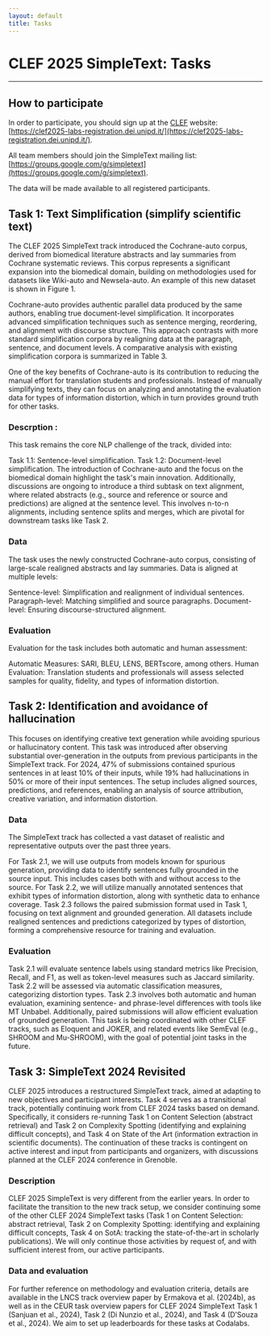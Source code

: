 ```yaml
---
layout: default
title: Tasks
---
```


# CLEF 2025 SimpleText: Tasks

---
## How to participate
In order to participate, you should sign up at the [CLEF](https://clef2025.clef-initiative.eu/index.php?page=Pages/registration.html) website: [https://clef2025-labs-registration.dei.unipd.it/](https://clef2025-labs-registration.dei.unipd.it/). 

All team members should join the SimpleText mailing list:
[https://groups.google.com/g/simpletext](https://groups.google.com/g/simpletext). 

The data will be made available to all registered participants.

## Task 1: Text Simplification (simplify scientific text)

The CLEF 2025 SimpleText track introduced the Cochrane-auto corpus, derived from biomedical literature abstracts and lay summaries from Cochrane systematic reviews. This corpus represents a significant expansion into the biomedical domain, building on methodologies used for datasets like Wiki-auto and Newsela-auto. An example of this new dataset is shown in Figure 1.

Cochrane-auto provides authentic parallel data produced by the same authors, enabling true document-level simplification. It incorporates advanced simplification techniques such as sentence merging, reordering, and alignment with discourse structure. This approach contrasts with more standard simplification corpora by realigning data at the paragraph, sentence, and document levels. A comparative analysis with existing simplification corpora is summarized in Table 3.

One of the key benefits of Cochrane-auto is its contribution to reducing the manual effort for translation students and professionals. Instead of manually simplifying texts, they can focus on analyzing and annotating the evaluation data for types of information distortion, which in turn provides ground truth for other tasks.

### Descrption : 
This task remains the core NLP challenge of the track, divided into:

Task 1.1: Sentence-level simplification.
Task 1.2: Document-level simplification.
The introduction of Cochrane-auto and the focus on the biomedical domain highlight the task's main innovation. Additionally, discussions are ongoing to introduce a third subtask on text alignment, where related abstracts (e.g., source and reference or source and predictions) are aligned at the sentence level. This involves n-to-n alignments, including sentence splits and merges, which are pivotal for downstream tasks like Task 2.

### Data
The task uses the newly constructed Cochrane-auto corpus, consisting of large-scale realigned abstracts and lay summaries. Data is aligned at multiple levels:

Sentence-level: Simplification and realignment of individual sentences.
Paragraph-level: Matching simplified and source paragraphs.
Document-level: Ensuring discourse-structured alignment.

### Evaluation
Evaluation for the task includes both automatic and human assessment:

Automatic Measures: SARI, BLEU, LENS, BERTscore, among others.
Human Evaluation: Translation students and professionals will assess selected samples for quality, fidelity, and types of information distortion.

## Task 2: Identification and avoidance of hallucination

This focuses on identifying creative text generation while avoiding spurious or hallucinatory content. This task was introduced after observing substantial over-generation in the outputs from previous participants in the SimpleText track. For 2024, 47% of submissions contained spurious sentences in at least 10% of their inputs, while 19% had hallucinations in 50% or more of their input sentences. The setup includes aligned sources, predictions, and references, enabling an analysis of source attribution, creative variation, and information distortion.

### Data

The SimpleText track has collected a vast dataset of realistic and representative outputs over the past three years.

For Task 2.1, we will use outputs from models known for spurious generation, providing data to identify sentences fully grounded in the source input. This includes cases both with and without access to the source.
For Task 2.2, we will utilize manually annotated sentences that exhibit types of information distortion, along with synthetic data to enhance coverage.
Task 2.3 follows the paired submission format used in Task 1, focusing on text alignment and grounded generation.
All datasets include realigned sentences and predictions categorized by types of distortion, forming a comprehensive resource for training and evaluation.


### Evaluation

Task 2.1 will evaluate sentence labels using standard metrics like Precision, Recall, and F1, as well as token-level measures such as Jaccard similarity.
Task 2.2 will be assessed via automatic classification measures, categorizing distortion types.
Task 2.3 involves both automatic and human evaluation, examining sentence- and phrase-level differences with tools like MT Unbabel.
Additionally, paired submissions will allow efficient evaluation of grounded generation. This task is being coordinated with other CLEF tracks, such as Eloquent and JOKER, and related events like SemEval (e.g., SHROOM and Mu-SHROOM), with the goal of potential joint tasks in the future.

## Task 3: SimpleText 2024 Revisited

CLEF 2025 introduces a restructured SimpleText track, aimed at adapting to new objectives and participant interests. Task 4 serves as a transitional track, potentially continuing work from CLEF 2024 tasks based on demand. Specifically, it considers re-running Task 1 on Content Selection (abstract retrieval) and Task 2 on Complexity Spotting (identifying and explaining difficult concepts), and Task 4 on State of the Art (information extraction in scientific documents). The continuation of these tracks is contingent on active interest and input from participants and organizers, with discussions planned at the CLEF 2024 conference in Grenoble.

### Description

CLEF 2025 SimpleText is very different from the earlier years. In order to facilitate the transition to the new track setup, we consider continuing some of the other CLEF 2024 SimpleText tasks (Task 1 on Content Selection: abstract retrieval, Task 2 on Complexity Spotting: identifying and explaining difficult concepts, Task 4 on SotA: tracking the state-of-the-art in scholarly publications). We will only continue those activities by request of, and with sufficient interest from, our active participants. 

### Data and evaluation

For further reference on methodology and evaluation criteria, details are available in the LNCS track overview paper by Ermakova et al. (2024b), as well as in the CEUR task overview papers for CLEF 2024 SimpleText Task 1 (Sanjuan et al., 2024), Task 2 (Di Nunzio et al., 2024), and Task 4 (D’Souza et al., 2024).  We aim to set up leaderboards for these tasks at Codalabs.
